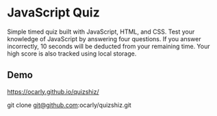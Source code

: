 # JavaScript Quiz

Simple timed quiz built with JavaScript, HTML, and CSS. Test your knowledge of JavaScript by answering four questions. If you answer incorrectly, 10 seconds will be deducted from your remaining time. Your high score is also tracked using local storage.

## Demo

https://ocarly.github.io/quizshiz/


git clone git@github.com:ocarly/quizshiz.git